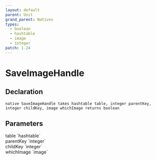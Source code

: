 ```yaml
---
layout: default
parent: Unit
grand_parent: Natives
types:
  - boolean
  - hashtable
  - image
  - integer
patch: 1.24
---
```


# SaveImageHandle

## Declaration

```
native SaveImageHandle takes hashtable table, integer parentKey, integer childKey, image whichImage returns boolean
```

## Parameters
<dl>
  <dt>table `hashtable`</dt>
  <dd></dd>

  <dt>parentKey `integer`</dt>
  <dd></dd>

  <dt>childKey `integer`</dt>
  <dd></dd>

  <dt>whichImage `image`</dt>
  <dd></dd>
</dl>